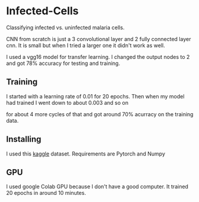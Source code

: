 # Infected-Cells
Classifying infected vs. uninfected malaria cells.

CNN from scratch is just a 3 convolutional layer and 2 fully connected layer cnn. It is small but when I tried a larger one it didn't work as well. 

I used a vgg16 model for transfer learning. I changed the output nodes to 2 and got 78% accuracy for testing and training. 

## Training

I started with a learning rate of 0.01 for 20 epochs. Then when my model had trained I went down to about 0.003 and so on 

for about 4 more cycles of that and got around 70% acurracy on the training data. 

## Installing 
I used this [kaggle](https://www.kaggle.com/iarunava/cell-images-for-detecting-malaria) dataset.
Requirements are Pytorch and Numpy

## GPU
I used google Colab GPU because I don't have a good computer. It trained 20 epochs in around 10 minutes. 
